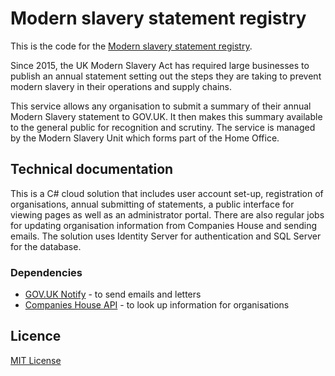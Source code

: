 # Modern slavery statement registry

This is the code for the [Modern slavery statement registry](https://modern-slavery-statement-registry.service.gov.uk/).

Since 2015, the UK Modern Slavery Act has required large businesses to publish an annual statement setting out the steps they are taking to prevent modern slavery in their operations and supply chains. 

This service allows any organisation to submit a summary of their annual Modern Slavery statement to GOV.UK. It then makes this summary available to the general public for recognition and scrutiny. 
The service is managed by the Modern Slavery Unit which forms part of the Home Office.


## Technical documentation

This is a C# cloud solution that includes user account set-up, registration of organisations, annual submitting of statements, a public interface for viewing pages as well as an administrator portal. There are also
regular jobs for updating organisation information from Companies House and sending emails. The solution uses Identity Server for authentication and SQL Server for the database.

### Dependencies

- [GOV.UK Notify](https://www.notifications.service.gov.uk/) - to send emails and letters
- [Companies House API](https://developer.companieshouse.gov.uk/api/docs/index.html) - to look up information for organisations

## Licence

[MIT License](LICENCE)
